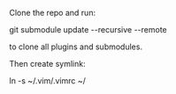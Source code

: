 Clone the repo and run:

git submodule update --recursive --remote

to clone all plugins and submodules.

Then create symlink:

ln -s ~/.vim/.vimrc ~/
